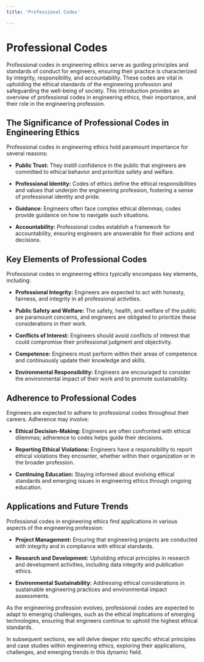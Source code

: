 ```yaml
---
title: 'Professional Codes'

---
```


# Professional Codes

Professional codes in engineering ethics serve as guiding principles and standards of conduct for engineers, ensuring their practice is characterized by integrity, responsibility, and accountability. These codes are vital in upholding the ethical standards of the engineering profession and safeguarding the well-being of society. This introduction provides an overview of professional codes in engineering ethics, their importance, and their role in the engineering profession.

## The Significance of Professional Codes in Engineering Ethics

Professional codes in engineering ethics hold paramount importance for several reasons:

- **Public Trust:** They instill confidence in the public that engineers are committed to ethical behavior and prioritize safety and welfare.

- **Professional Identity:** Codes of ethics define the ethical responsibilities and values that underpin the engineering profession, fostering a sense of professional identity and pride.

- **Guidance:** Engineers often face complex ethical dilemmas; codes provide guidance on how to navigate such situations.

- **Accountability:** Professional codes establish a framework for accountability, ensuring engineers are answerable for their actions and decisions.

## Key Elements of Professional Codes

Professional codes in engineering ethics typically encompass key elements, including:

- **Professional Integrity:** Engineers are expected to act with honesty, fairness, and integrity in all professional activities.

- **Public Safety and Welfare:** The safety, health, and welfare of the public are paramount concerns, and engineers are obligated to prioritize these considerations in their work.

- **Conflicts of Interest:** Engineers should avoid conflicts of interest that could compromise their professional judgment and objectivity.

- **Competence:** Engineers must perform within their areas of competence and continuously update their knowledge and skills.

- **Environmental Responsibility:** Engineers are encouraged to consider the environmental impact of their work and to promote sustainability.

## Adherence to Professional Codes

Engineers are expected to adhere to professional codes throughout their careers. Adherence may involve:

- **Ethical Decision-Making:** Engineers are often confronted with ethical dilemmas; adherence to codes helps guide their decisions.

- **Reporting Ethical Violations:** Engineers have a responsibility to report ethical violations they encounter, whether within their organization or in the broader profession.

- **Continuing Education:** Staying informed about evolving ethical standards and emerging issues in engineering ethics through ongoing education.

## Applications and Future Trends

Professional codes in engineering ethics find applications in various aspects of the engineering profession:

- **Project Management:** Ensuring that engineering projects are conducted with integrity and in compliance with ethical standards.

- **Research and Development:** Upholding ethical principles in research and development activities, including data integrity and publication ethics.

- **Environmental Sustainability:** Addressing ethical considerations in sustainable engineering practices and environmental impact assessments.

As the engineering profession evolves, professional codes are expected to adapt to emerging challenges, such as the ethical implications of emerging technologies, ensuring that engineers continue to uphold the highest ethical standards.

In subsequent sections, we will delve deeper into specific ethical principles and case studies within engineering ethics, exploring their applications, challenges, and emerging trends in this dynamic field.
